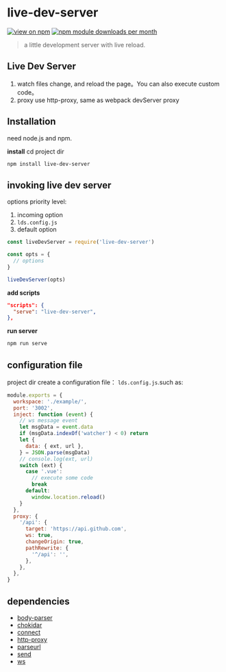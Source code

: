 # live-dev-server

[![view on npm](http://img.shields.io/npm/v/live-dev-server.svg)](https://www.npmjs.com/package/live-dev-server)
[![npm module downloads per month](http://img.shields.io/npm/dm/live-dev-server.svg)](https://www.npmjs.org/package/live-dev-server)

> a little development server with live reload.

## Live Dev Server

1. watch files change, and reload the page。You can also execute custom code。
2. proxy use http-proxy, same as webpack devServer proxy

## Installation

need node.js and npm.

**install**
cd project dir

```bash
npm install live-dev-server
```
## invoking live dev server

options priority level:

1. incoming option
2. `lds.config.js`
3. default option

```js
const liveDevServer = require('live-dev-server')

const opts = {
  // options
}

liveDevServer(opts)
```

**add scripts**

```json
"scripts": {
  "serve": "live-dev-server",
},
```

**run server**

```bash
npm run serve
```

## configuration file

project dir create a configuration file： `lds.config.js`.such as:

```js
module.exports = {
  workspace: './example/',
  port: '3002',
  inject: function (event) {
    // ws message event
    let msgData = event.data
    if (msgData.indexOf('watcher') < 0) return
    let {
      data: { ext, url },
    } = JSON.parse(msgData)
    // console.log(ext, url)
    switch (ext) {
      case '.vue':
        // execute some code
        break
      default:
        window.location.reload()
    }
  },
  proxy: {
    '/api': {
      target: 'https://api.github.com',
      ws: true,
      changeOrigin: true,
      pathRewrite: {
        '^/api': '',
      },
    },
  },
}
```


## dependencies

- [body-parser](https://github.com/expressjs/body-parser)
- [chokidar](https://github.com/paulmillr/chokidar)
- [connect](https://github.com/senchalabs/connect)
- [http-proxy](https://github.com/http-party/node-http-proxy)
- [parseurl](https://github.com/pillarjs/parseurl)
- [send](https://github.com/pillarjs/send)
- [ws](https://github.com/websockets/ws)
